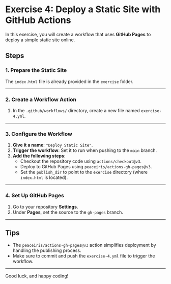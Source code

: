 # Exercise 4: Deploy a Static Site with GitHub Actions

In this exercise, you will create a workflow that uses **GitHub Pages** to deploy a simple static site online.

## Steps

### 1. Prepare the Static Site

The `index.html` file is already provided in the `exercise` folder.

---

### 2. Create a Workflow Action

1. In the `.github/workflows/` directory, create a new file named `exercise-4.yml`.

---

### 3. Configure the Workflow

1. **Give it a name**: `"Deploy Static Site"`.
2. **Trigger the workflow**: Set it to run when pushing to the `main` branch.
3. **Add the following steps**:
   - Checkout the repository code using `actions/checkout@v3`.
   - Deploy to GitHub Pages using `peaceiris/actions-gh-pages@v3`.
   - Set the `publish_dir` to point to the `exercise` directory (where `index.html` is located).

---

### 4. Set Up GitHub Pages

1. Go to your repository **Settings**.
2. Under **Pages**, set the source to the `gh-pages` branch.

---

## Tips

- The `peaceiris/actions-gh-pages@v3` action simplifies deployment by handling the publishing process.
- Make sure to commit and push the `exercise-4.yml` file to trigger the workflow.

---

Good luck, and happy coding!
